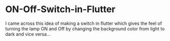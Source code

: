 # ON-Off-Switch-in-Flutter
I came across this idea of making a switch in flutter which gives the feel of turning the lamp ON and Off by changing the background color from light to dark and vice versa... 
